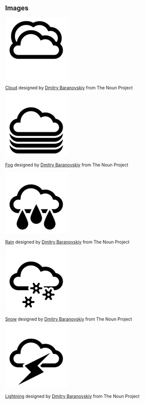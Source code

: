 Images
------

![Cloud](molly/ui/html5/assets/img/weather/cloud.svg)

[Cloud](http://thenounproject.com/noun/cloud/#icon-No9519) designed by [Dmitry Baranovskiy](http://thenounproject.com/DmitryBaranovskiy) from The Noun Project

![Fog](molly/ui/html5/assets/img/weather/fog.svg)

[Fog](http://thenounproject.com/noun/fog/#icon-No9522) designed by [Dmitry Baranovskiy](http://thenounproject.com/DmitryBaranovskiy) from The Noun Project

![Rain](molly/ui/html5/assets/img/weather/rain.svg)

[Rain](http://thenounproject.com/noun/rain/#icon-No9906) designed by [Dmitry Baranovskiy](http://thenounproject.com/DmitryBaranovskiy) from The Noun Project

![Snow](molly/ui/html5/assets/img/weather/snow.svg)

[Snow](http://thenounproject.com/noun/snow/#icon-No9918) designed by [Dmitry Baranovskiy](http://thenounproject.com/DmitryBaranovskiy) from The Noun Project

![Thunder](molly/ui/html5/assets/img/weather/thunder.svg)

[Lightning](http://thenounproject.com/noun/lightning/#icon-No9922) designed by [Dmitry Baranovskiy](http://thenounproject.com/DmitryBaranovskiy) from The Noun Project
